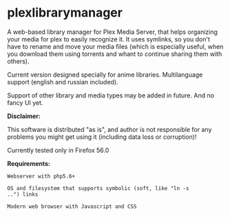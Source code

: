 # plexlibrarymanager
A web-based library manager for Plex Media Server, that helps organizing your media for plex to easily recognize it. 
It uses symlinks, so you don't have to rename and move your media files (which is especially useful, when you download them using torrents and whant to continue sharing them with others).

Current version designed specially for anime libraries. Multilanguage support (english and russian included). 

Support of other library and media types may be added in future. And no fancy UI yet.

<b>Disclaimer:</b>

This software is distributed "as is", and author is not responsible for any problems you might get using it (including data loss or corruption)!

Currently tested only in Firefox 56.0

<b>Requirements:</b>

<code>Webserver with php5.6+</code>

<code>OS and filesystem that supports symbolic (soft, like "ln -s ..") links</code>

<code>Modern web browser with Javascript and CSS</code>
